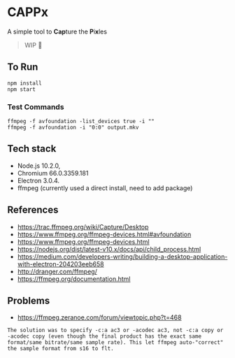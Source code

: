 # CAPPx
A simple tool to **Cap**ture the **P**i**x**les

> WIP :articulated_lorry:

## To Run

```
npm install
npm start
```

### Test Commands

```
ffmpeg -f avfoundation -list_devices true -i ""
ffmpeg -f avfoundation -i "0:0" output.mkv
```

## Tech stack
- Node.js 10.2.0, 
- Chromium 66.0.3359.181
- Electron 3.0.4.
- ffmpeg (currently used a direct install, need to add package)

## References
- https://trac.ffmpeg.org/wiki/Capture/Desktop
- https://www.ffmpeg.org/ffmpeg-devices.html#avfoundation
- https://www.ffmpeg.org/ffmpeg-devices.html
- https://nodejs.org/dist/latest-v10.x/docs/api/child_process.html
- https://medium.com/developers-writing/building-a-desktop-application-with-electron-204203eeb658
- http://dranger.com/ffmpeg/
- https://ffmpeg.org/documentation.html

## Problems

- https://ffmpeg.zeranoe.com/forum/viewtopic.php?t=468

```
The solution was to specify -c:a ac3 or -acodec ac3, not -c:a copy or -acodec copy (even though the final product has the exact same format/same bitrate/same sample rate). This let ffmpeg auto-"correct" the sample format from s16 to flt.
```
